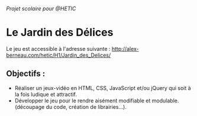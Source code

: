*Projet scolaire pour @HETIC*

# Le Jardin des Délices
Le jeu est accessible à l'adresse suivante : http://alex-berneau.com/hetic/H1/Jardin_des_Delices/

## Objectifs :
- Réaliser un jeux-vidéo en HTML, CSS, JavaScript et/ou jQuery qui soit à la fois ludique et attractif.
- Développer le jeu pour le rendre aisément modifiable et modulable. (découpage du code, création de librairies…).
